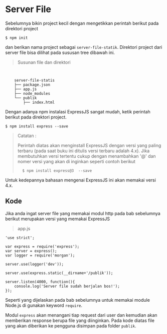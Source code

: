# Server File

Sebelumnya bikin project kecil dengan mengetikkan perintah berikut pada direktori project

```text
$ npm init
```

dan berikan nama project sebagai `server-file-statik`. Direktori project dari server file bisa dilihat pada sususan tree dibawah ini.

> Susunan file dan direktori

```text


    server-file-statis
    ├── package.json
    ├── app.js
    ├── node_modules
    └── publik
        ├── index.html

```

Dengan adanya npm instalasi ExpressJS sangat mudah, ketik perintah berikut pada direktori project.

```text
$ npm install express --save
```

> Catatan :
>
> Perintah diatas akan menginstall ExpressJS dengan versi yang paling terbaru \(pada saat buku ini ditulis versi terbaru adalah 4.x\). Jika membutuhkan versi tertentu cukup dengan menambahkan '@' dan nomer versi yang akan di inginkan seperti contoh berikut
>
> ```text
>   $ npm install express@3  --save
> ```

Untuk kedepannya bahasan mengenai ExpressJS ini akan memakai versi 4.x.

## Kode

Jika anda ingat server file yang memakai modul http pada bab sebelumnya berikut merupakan versi yang memakai ExpressJS

> app.js

```text
'use strict';

var express = require('express');
var server = express();
var logger = require('morgan');

server.use(logger('dev'));

server.use(express.static(__dirname+'/publik'));

server.listen(4000, function(){
    console.log('Server file sudah berjalan bos!');
});
```

Seperti yang dijelaskan pada bab sebelumnya untuk memakai module Node.js di gunakan keyword `require`.

Modul `express` akan menangani tiap request dari user dan kemudian akan memberikan response berupa file yang diinginkan. Pada kode diatas file yang akan diberikan ke pengguna disimpan pada folder `publik`.


